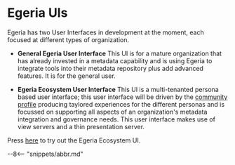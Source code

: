 <!-- SPDX-License-Identifier: CC-BY-4.0 -->
<!-- Copyright Contributors to the ODPi Egeria project 2021. -->

# Egeria UIs


Egeria has two User Interfaces in development at the moment, each focused at different
types of organization.

* **General Egeria User Interface** This UI is for a mature organization that has already invested in a metadata
capability and is using Egeria to integrate tools into their metadata repository plus add advanced features. It is for the general user.

* **Egeria Ecosystem User Interface** This UI is a multi-tenanted persona based user interface; this user interface will be driven by
the [community profile](../../../../services/omas/community-profile/overview.md) producing taylored experiences for the different personas and is focussed on supporting all aspects of an organization's metadata integration and governance needs. This user interface makes use of view servers and a thin presentation server. 

Press [here](ecosystem-ui/ecosystem-ui-start.md) to try out the Egeria Ecosystem UI.


--8<-- "snippets/abbr.md"